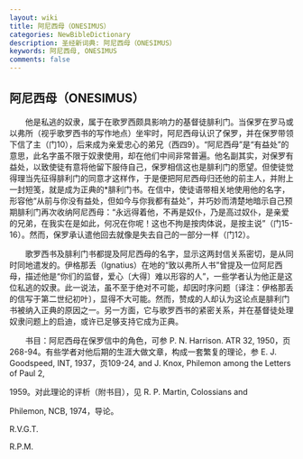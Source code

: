 ```yaml
---
layout: wiki
title: 阿尼西母（ONESIMUS）
categories: NewBibleDictionary
description: 圣经新词典: 阿尼西母（ONESIMUS）
keywords: 阿尼西母, ONESIMUS
comments: false
---
```


## 阿尼西母（ONESIMUS）

　　他是私逃的奴隶，属于在歌罗西颇具影响力的基督徒腓利门。当保罗在罗马或以弗所（视乎歌罗西书的写作地点）坐牢时，阿尼西母认识了保罗，并在保罗带领下信了主（门10），后来成为亲爱忠心的弟兄（西四9）。“阿尼西母”是“有益处”的意思，此名字虽不限于奴隶使用，却在他们中间非常普遍。他名副其实，对保罗有益处，以致使徒有意将他留下服侍自己，保罗相信这也是腓利门的愿望。但使徒觉得理当先征得腓利门的同意才这样作，于是便把阿尼西母归还他的前主人，并附上一封短笺，就是成为正典的*腓利门书。在信中，使徒语带相关地使用他的名字，形容他“从前与你没有益处，但如今与你我都有益处”，并巧妙而清楚地暗示自己预期腓利门再次收纳阿尼西母：“永远得着他，不再是奴仆，乃是高过奴仆，是亲爱的兄弟，在我实在是如此，何况在你呢！这也不拘是按肉体说，是按主说”（门15-16）。然而，保罗承认遣他回去就像是失去自己的一部分一样（门12）。

　　歌罗西书及腓利门书都提及阿尼西母的名字，显示这两封信关系密切，是从同时同地遣发的。伊格那丢（Ignatius）在地的“致以弗所人书”曾提及一位阿尼西母，描述他是“你们的监督，爱心〔大得〕难以形容的人”，一些学者认为他正是这位私逃的奴隶。此一说法，虽不至于绝对不可能，却因时序问题〔译注：伊格那丢的信写于第二世纪初叶〕，显得不大可能。然而，赞成的人却认为这论点是腓利门书被纳入正典的原因之一。另一方面，它与歌罗西书的紧密关系，并在基督徒处理奴隶问题上的启迪，或许已足够支持它成为正典。

　　书目：阿尼西母在保罗信中的角色，可参 P. N. Harrison. ATR 32, 1950，页268-94。有些学者对他后期的生涯大做文章，构成一套繁复的理论，参 E. J. Goodspeed, INT, 1937，页109-24, and J. Knox, Philemon among the Letters of Paul 2,

1959。对此理论的评析（附书目），见 R. P. Martin, Colossians and

Philemon, NCB, 1974，导论。

R.V.G.T.

R.P.M.







